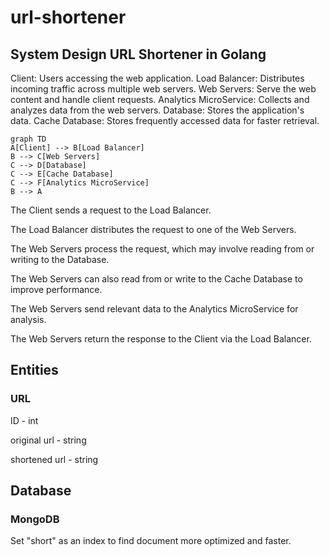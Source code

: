 # url-shortener

## System Design URL Shortener in Golang

Client: Users accessing the web application.
Load Balancer: Distributes incoming traffic across multiple web servers.
Web Servers: Serve the web content and handle client requests.
Analytics MicroService: Collects and analyzes data from the web servers.
Database: Stores the application's data.
Cache Database: Stores frequently accessed data for faster retrieval.

```mermaid
graph TD
A[Client] --> B[Load Balancer]
B --> C[Web Servers]
C --> D[Database]
C --> E[Cache Database]
C --> F[Analytics MicroService]
B --> A
```

The Client sends a request to the Load Balancer.

The Load Balancer distributes the request to one of the Web Servers.

The Web Servers process the request, which may involve reading from or writing to the Database.

The Web Servers can also read from or write to the Cache Database to improve performance.

The Web Servers send relevant data to the Analytics MicroService for analysis.

The Web Servers return the response to the Client via the Load Balancer.

## Entities

### URL

ID - int

original url - string

shortened url - string

## Database

### MongoDB

Set "short" as an index to find document more optimized and faster.
